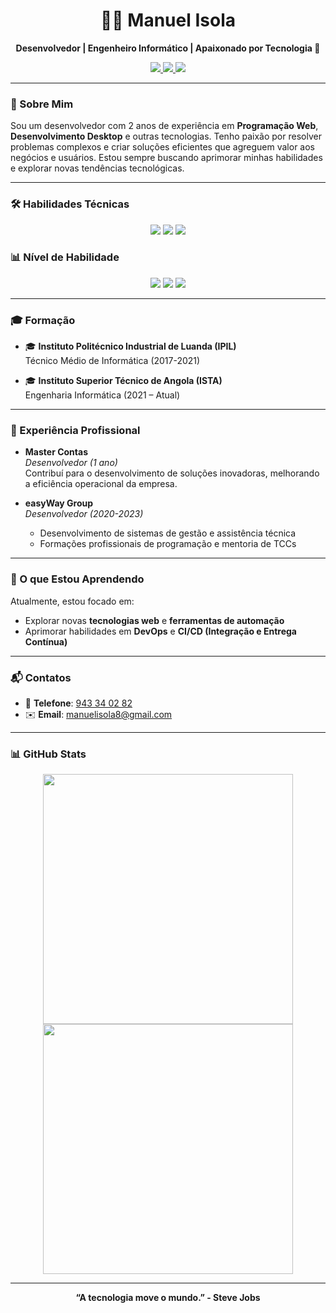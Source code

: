 <h1 align="center">👨‍💻 Manuel Isola</h1>
<p align="center">
  <b>Desenvolvedor | Engenheiro Informático | Apaixonado por Tecnologia 🚀</b>
</p>

<p align="center">
  <a href="https://www.linkedin.com/in/manuel-isola-2979792b4/" target="_blank">
    <img src="https://img.shields.io/badge/LinkedIn-0077B5?style=flat&logo=linkedin&logoColor=white" />
  </a>
  <a href="https://www.instagram.com/manuelisolaabcdevs/" target="_blank">
    <img src="https://img.shields.io/badge/Instagram-E4405F?style=flat&logo=instagram&logoColor=white" />
  </a>
  <a href="https://www.facebook.com/manuel.albanodapleb/" target="_blank">
    <img src="https://img.shields.io/badge/Facebook-1877F2?style=flat&logo=facebook&logoColor=white" />
  </a>
</p>

---

### 👋 Sobre Mim
Sou um desenvolvedor com 2 anos de experiência em **Programação Web**, **Desenvolvimento Desktop** e outras tecnologias. Tenho paixão por resolver problemas complexos e criar soluções eficientes que agreguem valor aos negócios e usuários. Estou sempre buscando aprimorar minhas habilidades e explorar novas tendências tecnológicas.

---

### 🛠️ Habilidades Técnicas
<p align="center">
  <img src="https://img.shields.io/badge/Programação%20Web-HTML%2C%20CSS%2C%20JavaScript%2C%20PHP%2C%20Bootstrap-brightgreen?style=flat" />
  <img src="https://img.shields.io/badge/Desenvolvimento%20Desktop-C%23%2C%20C%2B%2B%2C%20SQL%20Server-blue" />
  <img src="https://img.shields.io/badge/Gerenciamento%20de%20Projetos-Planejamento%2C%20Execução%2C%20Mentoria-orange" />
</p>

### 📊 Nível de Habilidade
<p align="center">
  <img src="https://img.shields.io/badge/Web%20Front--End-85%25-brightgreen" />
  <img src="https://img.shields.io/badge/Web%20Back--End-68%25-brightgreen" />
  <img src="https://img.shields.io/badge/Desenvolvimento%20Desktop-70%25-yellow" />
</p>

---

### 🎓 Formação
- 🎓 **Instituto Politécnico Industrial de Luanda (IPIL)**  
  Técnico Médio de Informática (2017-2021)
  
- 🎓 **Instituto Superior Técnico de Angola (ISTA)**  
  Engenharia Informática (2021 – Atual)

---

### 💼 Experiência Profissional
- **Master Contas**  
  *Desenvolvedor (1 ano)*  
  Contribuí para o desenvolvimento de soluções inovadoras, melhorando a eficiência operacional da empresa.

- **easyWay Group**  
  *Desenvolvedor (2020-2023)*  
  - Desenvolvimento de sistemas de gestão e assistência técnica
  - Formações profissionais de programação e mentoria de TCCs

---

### 🌱 O que Estou Aprendendo
Atualmente, estou focado em:
- Explorar novas **tecnologias web** e **ferramentas de automação**
- Aprimorar habilidades em **DevOps** e **CI/CD (Integração e Entrega Contínua)**

---

### 📬 Contatos
- 📱 **Telefone**: [943 34 02 82](tel:+244943340282)  
- ✉️ **Email**: [manuelisola8@gmail.com](mailto:manuelisola8@gmail.com)  

---

### 📊 GitHub Stats
<p align="center">
  <img src="https://github-readme-stats.vercel.app/api?username=ManuelIsola&show_icons=true&theme=radical" width="400" />
  <img src="https://github-readme-streak-stats.herokuapp.com/?user=ManuelIsola&theme=radical" width="400" />
</p>

---

<p align="center">
  <b>“A tecnologia move o mundo.” - Steve Jobs</b>
</p>



<!---
ManuelIsola/ManuelIsola is a ✨ special ✨ repository because its `README.md` (this file) appears on your GitHub profile.
You can click the Preview link to take a look at your changes.
--->
